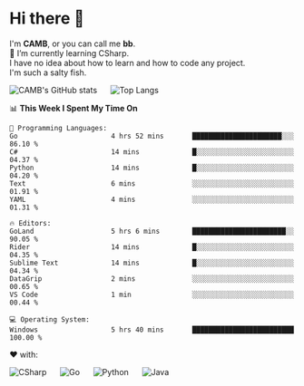 # Hi there 👋
<!--
**CAMB-dev/CAMB-dev** is a ✨ _special_ ✨ repository because its `README.md` (this file) appears on your GitHub profile.

Here are some ideas to get you started:

- 🔭 I’m currently working on ...
- 🌱 I’m currently learning ...
- 👯 I’m looking to collaborate on ...
- 🤔 I’m looking for help with ...
- 💬 Ask me about ...
- 📫 How to reach me: ...
- 😄 Pronouns: ...
- ⚡ Fun fact: ...
-->
 I'm **CAMB**, or you can call me **bb**.  
 🌱 I’m currently learning CSharp.  
 I have no idea about how to learn and how to code any project.  
 I'm such a salty fish.
 
 
![CAMB's GitHub stats](https://github-readme-stats.vercel.app/api?username=CAMB-dev&show_icons=true&theme=tokyonight)
&nbsp;&nbsp;&nbsp;&nbsp;
![Top Langs](https://github-readme-stats.vercel.app/api/top-langs/?username=CAMB-dev&langs_count=5&theme=tokyonight)


<!--START_SECTION:waka-->
📊 **This Week I Spent My Time On** 

```text
💬 Programming Languages: 
Go                       4 hrs 52 mins       ██████████████████████░░░   86.10 % 
C#                       14 mins             █░░░░░░░░░░░░░░░░░░░░░░░░   04.37 % 
Python                   14 mins             █░░░░░░░░░░░░░░░░░░░░░░░░   04.20 % 
Text                     6 mins              ░░░░░░░░░░░░░░░░░░░░░░░░░   01.91 % 
YAML                     4 mins              ░░░░░░░░░░░░░░░░░░░░░░░░░   01.31 % 

🔥 Editors: 
GoLand                   5 hrs 6 mins        ███████████████████████░░   90.05 % 
Rider                    14 mins             █░░░░░░░░░░░░░░░░░░░░░░░░   04.35 % 
Sublime Text             14 mins             █░░░░░░░░░░░░░░░░░░░░░░░░   04.34 % 
DataGrip                 2 mins              ░░░░░░░░░░░░░░░░░░░░░░░░░   00.65 % 
VS Code                  1 min               ░░░░░░░░░░░░░░░░░░░░░░░░░   00.44 % 

💻 Operating System: 
Windows                  5 hrs 40 mins       █████████████████████████   100.00 % 
```


<!--END_SECTION:waka-->


❤ with:

![CSharp](https://img.shields.io/badge/CSharp-%23512BD4?style=for-the-badge&logo=.net)
&nbsp;&nbsp;&nbsp;&nbsp;
![Go](https://img.shields.io/badge/Go-000000?style=for-the-badge&logo=go)
&nbsp;&nbsp;&nbsp;&nbsp;
![Python](https://img.shields.io/badge/Python-000000?style=for-the-badge&logo=python)
&nbsp;&nbsp;&nbsp;&nbsp;
![Java](https://img.shields.io/badge/Java-964B00?style=for-the-badge&logo=openjdk)
